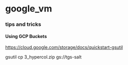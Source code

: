 # google_vm

### tips and tricks

#### Using GCP Buckets

https://cloud.google.com/storage/docs/quickstart-gsutil

gsutil cp 3_hypercol.zip gs://tgs-salt
